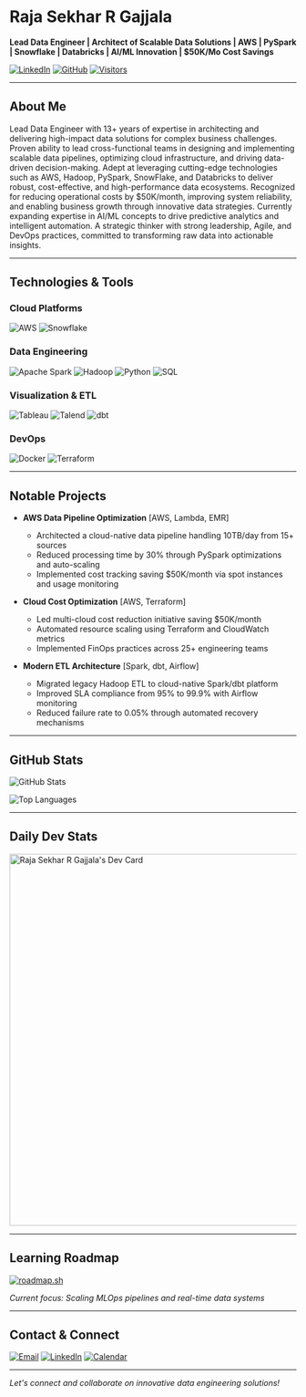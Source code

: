 # Raja Sekhar R Gajjala

**Lead Data Engineer | Architect of Scalable Data Solutions | AWS | PySpark | Snowflake | Databricks | AI/ML Innovation | $50K/Mo Cost Savings**

[![LinkedIn](https://img.shields.io/badge/-Connect%20on%20LinkedIn-0A66C2?logo=linkedin)](https://www.linkedin.com/in/sekhar546/)
[![GitHub](https://img.shields.io/badge/-Explore%20My%20Code-181717?logo=github)](https://github.com/sekhar546)
[![Visitors](https://komarev.com/ghpvc/?username=sekhar546&label=Profile%20Views&color=0e75b6&style=flat)](https://github.com/sekhar546)

---

## About Me

Lead Data Engineer with 13+ years of expertise in architecting and delivering high-impact data solutions for complex business challenges. Proven ability to lead cross-functional teams in designing and implementing scalable data pipelines, optimizing cloud infrastructure, and driving data-driven decision-making. Adept at leveraging cutting-edge technologies such as AWS, Hadoop, PySpark, SnowFlake, and Databricks to deliver robust, cost-effective, and high-performance data ecosystems. Recognized for reducing operational costs by $50K/month, improving system reliability, and enabling business growth through innovative data strategies. Currently expanding expertise in AI/ML concepts to drive predictive analytics and intelligent automation. A strategic thinker with strong leadership, Agile, and DevOps practices, committed to transforming raw data into actionable insights.

---

## Technologies & Tools

### Cloud Platforms
![AWS](https://img.shields.io/badge/AWS-232F3E?logo=amazon-aws&logoColor=white)
![Snowflake](https://img.shields.io/badge/Snowflake-29B5E8?logo=snowflake&logoColor=white)

### Data Engineering
![Apache Spark](https://img.shields.io/badge/Apache_Spark-E25A1C?logo=apache-spark&logoColor=white)
![Hadoop](https://img.shields.io/badge/Hadoop-66CCFF?logo=apache-hadoop&logoColor=black)
![Python](https://img.shields.io/badge/Python-3776AB?logo=python&logoColor=white)
![SQL](https://img.shields.io/badge/SQL-4479A1?logo=postgresql&logoColor=white)

### Visualization & ETL
![Tableau](https://img.shields.io/badge/Tableau-E97627?logo=tableau&logoColor=white)
![Talend](https://img.shields.io/badge/Talend-FF6D70?logo=talend&logoColor=white)
![dbt](https://img.shields.io/badge/dbt-FF694B?logo=dbt&logoColor=white)

### DevOps
![Docker](https://img.shields.io/badge/Docker-2496ED?logo=docker&logoColor=white)
![Terraform](https://img.shields.io/badge/Terraform-7B42BC?logo=terraform&logoColor=white)

---

## Notable Projects

- **AWS Data Pipeline Optimization** [AWS, Lambda, EMR]
  - Architected a cloud-native data pipeline handling 10TB/day from 15+ sources
  - Reduced processing time by 30% through PySpark optimizations and auto-scaling
  - Implemented cost tracking saving $50K/month via spot instances and usage monitoring

- **Cloud Cost Optimization** [AWS, Terraform]
  - Led multi-cloud cost reduction initiative saving $50K/month
  - Automated resource scaling using Terraform and CloudWatch metrics
  - Implemented FinOps practices across 25+ engineering teams

- **Modern ETL Architecture** [Spark, dbt, Airflow]
  - Migrated legacy Hadoop ETL to cloud-native Spark/dbt platform
  - Improved SLA compliance from 95% to 99.9% with Airflow monitoring
  - Reduced failure rate to 0.05% through automated recovery mechanisms

---

## GitHub Stats

![GitHub Stats](https://github-readme-stats.vercel.app/api?username=sekhar546&show_icons=true&theme=dark&hide_border=true)

![Top Languages](https://github-readme-stats.vercel.app/api/top-langs/?username=sekhar546&layout=compact&theme=dark&hide_border=true)

---

## Daily Dev Stats

<a href="https://app.daily.dev/smokinguns47"><img src="https://api.daily.dev/devcards/v2/eE7hfVlRXjTv7mWhBD6GQ.png?type=wide&r=pjl" width="652" alt="Raja Sekhar R Gajjala's Dev Card"/></a>

---

## Learning Roadmap

[![roadmap.sh](https://roadmap.sh/card/wide/678d85c598c00f7117529a84?variant=dark)](https://roadmap.sh)

*Current focus: Scaling MLOps pipelines and real-time data systems*

---

## Contact & Connect

[![Email](https://img.shields.io/badge/Email-shekhar.rj@outlook.com-0078D4?logo=microsoft-outlook)](mailto:shekhar.rj@outlook.com)
[![LinkedIn](https://img.shields.io/badge/LinkedIn-Connect%20Professionally-0A66C2?logo=linkedin)](https://www.linkedin.com/in/sekhar546/)
[![Calendar](https://img.shields.io/badge/Schedule%20Chat-Book%20Meeting-008272?logo=google-chat)](https://calendly.com/sekhar546/30min)

---

*Let's connect and collaborate on innovative data engineering solutions!*
